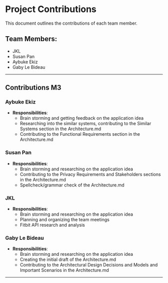 # Project Contributions

This document outlines the contributions of each team member.

## Team Members:

- JKL
- Susan Pan
- Aybuke Ekiz
- Gaby Le Bideau

---

## Contributions M3
### Aybuke Ekiz

- **Responsibilities**:
  - Brain storming and getting feedback on the application idea
  - Researching into the similar systems, contributing to the Similar Systems section in the Architecture.md
  - Contributing to the Functional Requirements section in the Architecture.md
 
### Susan Pan

- **Responsibilities**:
  - Brain storming and researching on the application idea
  - Contributing to the Privacy Requirements and Stakeholders sections in the Architecture.md
  - Spellcheck/grammar check of the Architecture.md

### JKL

- **Responsibilities**:
  - Brain storming and researching on the application idea
  - Planning and organizing the team meetings
  - Fitbit API research and analysis

### Gaby Le Bideau

- **Responsibilities**:
  - Brain storming and researching on the application idea
  - Creating the initial draft of the Architecture.md
  - Contributing to the Architectural Design Decisions and Models and Important Scenarios in the Architecture.md
  
---
